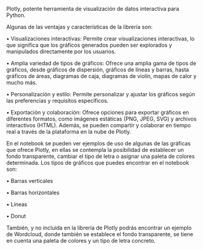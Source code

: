Plotly, potente herramienta de visualización de datos interactiva para Python.

Algunas de las ventajas y características de la librería son: 

•	Visualizaciones interactivas: Permite crear visualizaciones interactivas, lo que significa que los gráficos generados pueden ser explorados y manipulados directamente por los usuarios.

•	Amplia variedad de tipos de gráficos: Ofrece una amplia gama de tipos de gráficos, desde gráficos de dispersión, gráficos de líneas y barras, hasta gráficos de áreas, diagramas de caja, diagramas de violín, mapas de calor y mucho más.

•	Personalización y estilo: Permite personalizar y ajustar los gráficos según las preferencias y requisitos específicos.

•	Exportación y colaboración: Ofrece opciones para exportar gráficos en diferentes formatos, como imágenes estáticas (PNG, JPEG, SVG) y archivos interactivos (HTML). Además, se pueden compartir y colaborar en tiempo real a través de la plataforma en la nube de Plotly.

En el notebook se pueden ver ejemplos de uso de algunas de las gráficas que ofrece Plotly, en ellas se contempla la posibilidad de establecer un fondo transparente, cambiar el tipo de letra o asignar una paleta de colores determinada. Los tipos de gráficos que puedes encontrar en el notebook son:

•	Barras verticales

•	Barras horizontales

•	Líneas

•	Donut

También, y no incluida en la librería de Plotly podrás encontrar un ejemplo de Wordcloud, donde también se establece el fondo transparente, se tiene en cuenta una paleta de colores y un tipo de letra concreto.

